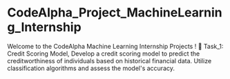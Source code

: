 # CodeAlpha_Project_MachineLearning_Internship
Welcome to the CodeAlpha Machine Learning Internship Projects ! 🚀
	Task_1: 
Credit Scoring Model, Develop a credit scoring model to predict the creditworthiness of individuals based on historical financial data. Utilize classification algorithms and assess the model's accuracy.
